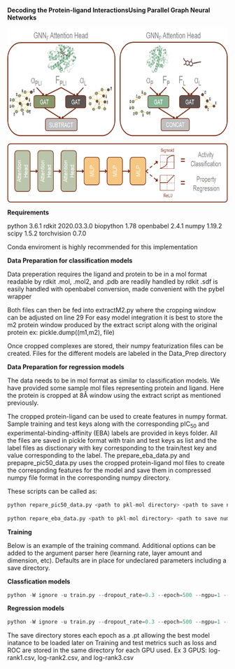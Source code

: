 **Decoding the Protein-ligand InteractionsUsing Parallel Graph Neural Networks**

<img align="center" src="updatedfig1.png" width="600" height="400">

**Requirements**


python                    3.6.1
rdkit                     2020.03.3.0
biopython                 1.78
openbabel                 2.4.1
numpy                     1.19.2
scipy                     1.5.2
torchvision               0.7.0

Conda enviroment is highly recommended for this implementation

**Data Preparation for classification models**


Data preperation requires the ligand and protein to be in a mol format readable by rdkit
.mol, .mol2, and .pdb are readily handled by rdkit
.sdf is easily handled with openbabel conversion, made convenient with the pybel wrapper

Both files can then be fed into extractM2.py where the cropping window can be adjusted on line 29
For easy model integration it is best to store the m2 protein window produced by the
extract script along with the original protein ex: pickle.dump((m1,m2), file)

Once cropped complexes are stored, their numpy featurization files can be created.
Files for the different models are labeled in the Data_Prep directory

**Data Preparation for regression models**


The data needs to be in mol format as similar to classification models. 
We have provided some sample mol files representing protein and ligand.
Here the protein is cropped at 8Å window using the extract script as mentioned previously.

The cropped protein-ligand can be used to create features in numpy format. 
Sample training and test keys along with the corresponding pIC<sub>50</sub> and experimental-binding-affinity (EBA) labels are provided in keys folder.
All the files are saved in pickle format with train and test keys as list and the label files as disctionary with key corresponding to the train/test key and value corresponding to the label. The prepare_eba_data.py and prepapre_pic50_data.py uses the cropped protein-ligand mol files to create the correspnding features for the model and save them in compressed numpy file format in the corresponding numpy directory.

These scripts can be called as:

```python
python repare_pic50_data.py <path to pkl-mol directory> <path to save numpy features>
```
```python
python repare_eba_data.py <path to pkl-mol directory> <path to save numpy features>
```
**Training**


Below is an example of the training command. Additional options can be added to the 
argument parser here (learning rate, layer amount and dimension, etc). Defaults are
in place for undeclared parameters including a save directory. 

**Classfication models**

```python
python -W ignore -u train.py --dropout_rate=0.3 --epoch=500 --ngpu=1 --batch_size=32 --num_workers=0  --train_keys=<your_training_keys.pkl>  --test_keys=<your_test_keys.pkl>
```

**Regression models**

```python
python -W ignore -u train.py --dropout_rate=0.3 --epoch=500 --ngpu=1 --batch_size=1 --num_workers=0 --data_dir=<path to feature-numpy folder> --train_keys=<your_training_keys.pkl>  --test_keys=<your_test_keys.pkl>
```


The save directory stores each epoch as a .pt allowing the best model inatance to be loaded
later on
Training and test metrics such as loss and ROC are stored in the same directory for each GPU
used. Ex 3 GPUS: log-rank1.csv, log-rank2.csv, and log-rank3.csv
